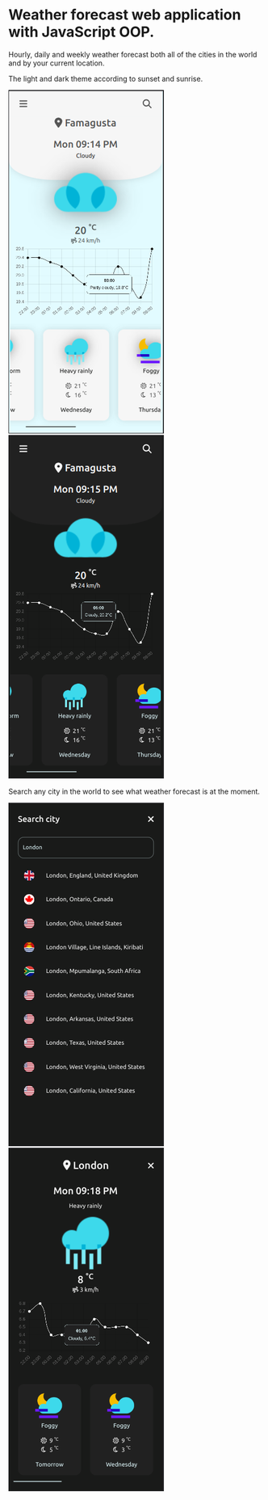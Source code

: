 # Weather forecast web application with JavaScript OOP.

Hourly, daily and weekly weather forecast both all of the cities in the world and by your current location.

The light and dark theme according to sunset and sunrise.

![App_Image](img/weather-forecast-v3.1-light.png) ![App_Image2](img/weather-forecast-v3.1-dark.png)

Search any city in the world to see what weather forecast is at the moment.

![App_Image3](img/weather-forecast-v3.1-searching.png) ![App_Image4](img/weather-forecast-v3.1-searched.png)
